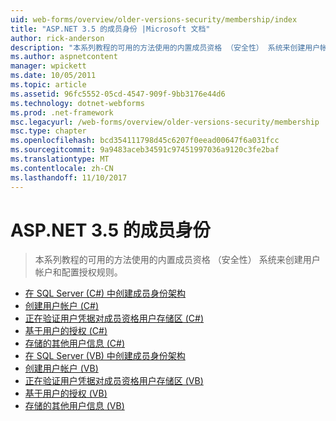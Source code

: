 ```yaml
---
uid: web-forms/overview/older-versions-security/membership/index
title: "ASP.NET 3.5 的成员身份 |Microsoft 文档"
author: rick-anderson
description: "本系列教程的可用的方法使用的内置成员资格 （安全性） 系统来创建用户帐户和配置授权规则。"
ms.author: aspnetcontent
manager: wpickett
ms.date: 10/05/2011
ms.topic: article
ms.assetid: 96fc5552-05cd-4547-909f-9bb3176e44d6
ms.technology: dotnet-webforms
ms.prod: .net-framework
msc.legacyurl: /web-forms/overview/older-versions-security/membership
msc.type: chapter
ms.openlocfilehash: bcd354111798d45c6207f0eead00647f6a031fcc
ms.sourcegitcommit: 9a9483aceb34591c97451997036a9120c3fe2baf
ms.translationtype: MT
ms.contentlocale: zh-CN
ms.lasthandoff: 11/10/2017
---
```

<a name="aspnet-35---membership"></a>ASP.NET 3.5 的成员身份
====================
> 本系列教程的可用的方法使用的内置成员资格 （安全性） 系统来创建用户帐户和配置授权规则。


- [在 SQL Server (C#) 中创建成员身份架构](creating-the-membership-schema-in-sql-server-cs.md)
- [创建用户帐户 (C#)](creating-user-accounts-cs.md)
- [正在验证用户凭据对成员资格用户存储区 (C#)](validating-user-credentials-against-the-membership-user-store-cs.md)
- [基于用户的授权 (C#)](user-based-authorization-cs.md)
- [存储的其他用户信息 (C#)](storing-additional-user-information-cs.md)
- [在 SQL Server (VB) 中创建成员身份架构](creating-the-membership-schema-in-sql-server-vb.md)
- [创建用户帐户 (VB)](creating-user-accounts-vb.md)
- [正在验证用户凭据对成员资格用户存储区 (VB)](validating-user-credentials-against-the-membership-user-store-vb.md)
- [基于用户的授权 (VB)](user-based-authorization-vb.md)
- [存储的其他用户信息 (VB)](storing-additional-user-information-vb.md)
